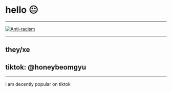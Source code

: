 # hello 😐
---

[![Anti-racism](https://img.shields.io/badge/%E2%9A%A0-ANTI--RACIST%20RESOURCES-yellow)](https://linktr.ee/action/)

---
## they/xe
## tiktok: @honeybeomgyu
---
i am decently popular on tiktok
